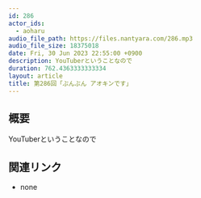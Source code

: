 ```yaml
---
id: 286
actor_ids:
  - aoharu
audio_file_path: https://files.nantyara.com/286.mp3
audio_file_size: 18375018
date: Fri, 30 Jun 2023 22:55:00 +0900
description: YouTuberということなので
duration: 762.4363333333334
layout: article
title: 第286回「ぶんぶん アオキンです」
---
```

## 概要

YouTuberということなので

## 関連リンク

* none
